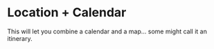 # Location + Calendar

This will let you combine a calendar and a map... some might call it an itinerary. 